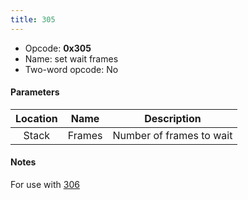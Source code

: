 ```yaml
---
title: 305
---
```


-   Opcode: **0x305**
-   Name: set wait frames
-   Two-word opcode: No

#### Parameters

| Location |  Name  |       Description        |
|:--------:|:------:|:------------------------:|
|  Stack   | Frames | Number of frames to wait |

#### Notes

For use with [306](306.md)
